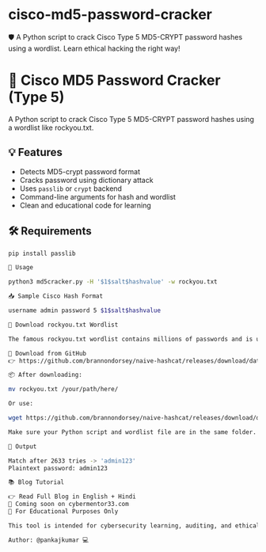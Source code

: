 # cisco-md5-password-cracker
🛡️ A Python script to crack Cisco Type 5 MD5-CRYPT password hashes using a wordlist. Learn ethical hacking the right way!

# 🔐 Cisco MD5 Password Cracker (Type 5)

A Python script to crack Cisco Type 5 MD5-CRYPT password hashes using a wordlist like rockyou.txt.

## 💡 Features

- Detects MD5-crypt password format  
- Cracks password using dictionary attack  
- Uses `passlib` or `crypt` backend  
- Command-line arguments for hash and wordlist  
- Clean and educational code for learning  

## 🛠️ Requirements

```bash
pip install passlib

🚀 Usage

python3 md5cracker.py -H '$1$salt$hashvalue' -w rockyou.txt

📥 Sample Cisco Hash Format

username admin password 5 $1$salt$hashvalue

📂 Download rockyou.txt Wordlist

The famous rockyou.txt wordlist contains millions of passwords and is useful for password cracking tasks.

🔗 Download from GitHub
👉 https://github.com/brannondorsey/naive-hashcat/releases/download/data/rockyou.txt

📦 After downloading:

mv rockyou.txt /your/path/here/

Or use:

wget https://github.com/brannondorsey/naive-hashcat/releases/download/data/rockyou.txt

Make sure your Python script and wordlist file are in the same folder.

🎯 Output

Match after 2633 tries -> 'admin123'
Plaintext password: admin123

📚 Blog Tutorial

👉 Read Full Blog in English + Hindi
📌 Coming soon on cybermentor33.com
🔐 For Educational Purposes Only

This tool is intended for cybersecurity learning, auditing, and ethical hacking practices only.

Author: @pankajkumar 💻
